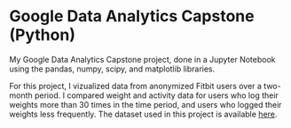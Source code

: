 # Google Data Analytics Capstone (Python)
My Google Data Analytics Capstone project, done in a Jupyter Notebook using the pandas, numpy, scipy, and matplotlib libraries.

For this project, I vizualized data from anonymized Fitbit users over a two-month period. I compared weight and activity data for users who log their weights more than 30 times in the time period, and users who logged their weights less frequently. The dataset used in this project is available [here](https://www.kaggle.com/datasets/arashnic/fitbit).
